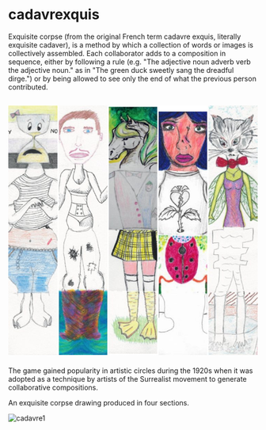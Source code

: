 # cadavrexquis
Exquisite corpse (from the original French term cadavre exquis, literally exquisite cadaver), is a method by which a collection of words or images is collectively assembled. Each collaborator adds to a composition in sequence, either by following a rule (e.g. "The adjective noun adverb verb the adjective noun." as in "The green duck sweetly sang the dreadful dirge.") or by being allowed to see only the end of what the previous person contributed. 

![cadavre.jpg](/cadavre.jpg)
---
The game gained popularity in artistic circles during the 1920s when it was adopted as a technique by artists of the Surrealist movement to generate collaborative compositions.

An exquisite corpse drawing produced in four sections.

![cadavre1](https://2.bp.blogspot.com/-aJkIGa-eiWY/VzFUWlePSYI/AAAAAAAAxN4/eBMCJx6Q0AgYXDDWw3oJ31sek4SaG0NNACLcB/s1600/Chris%2BBuzelli.jpg)


